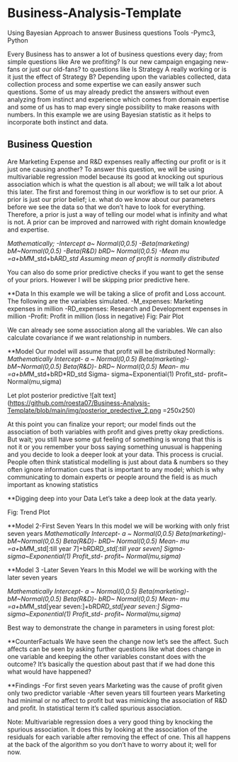 # Business-Analysis-Template
Using Bayesian Approach to answer Business questions
Tools -Pymc3, Python

Every Business has to answer a lot of business questions every day; from simple questions like Are we profiting? Is our new campaign engaging new-fans or just our old-fans? to questions like Is Strategy A really working or is it just the effect of Strategy B?
Depending upon the variables collected, data collection process and some expertise we can easily answer such questions. Some of us may already predict the answers without even analyzing from instinct and experience which comes from domain expertise and some of us has to map every single possibility to make reasons with numbers. In this example we are using Bayesian statistic as it helps to incorporate both instinct and data.

## Business Question
Are Marketing Expense and R&D expenses really affecting our profit or is it just one causing another?
To answer this question, we will be using multivariable regression model because its good at knocking out spurious association which is what the question is all about; we will talk a lot about this later. The first and foremost thing in our workflow is to set our prior. A prior is just our prior belief; i.e. what do we know about our parameters before we see the data so that we don’t have to look for everything. Therefore, a prior is just a way of telling our model what is infinity and what is not.
A prior can be improved and narrowed with right domain knowledge and expertise.

 *Mathematically;
	-Intercept		a~ Normal(0,0.5)
	-Beta(marketing) 	bM~Normal(0,0.5)
	-Beta(R&D)		bRD~ Normal(0,0.5)
	-Mean			mu =a+bM*M_std+bA*RD_std*
*Assuming mean of profit is normally distributed*

You can also do some prior predictive checks if you want to get the sense of your priors. However I will be skipping prior predictive here.

**Data
In this example we will be taking a slice of profit and Loss account. The following are the variables simulated. 
-M_expenses: Marketing expenses in million
-RD_expenses: Research and Development expenses in million
-Profit: Profit in million (loss in negative)
Fig: Pair Plot

We can already see some association along all the variables. We can also calculate covariance if we want relationship in numbers.

**Model
Our model will assume that profit will be distributed Normally:
*Mathematically
	Intercept-		a ~ Normal(0,0.5)
	Beta(marketing)-	bM~Normal(0,0.5)
	Beta(R&D)-		bRD~ Normal(0,0.5)
	Mean-			mu =a+bM*M_std+bRD*RD_std
	Sigma-			sigma~Exponential(1)
	Profit_std-		profit~ Normal(mu,sigma)


Let plot posterior predictive 
![alt text](https://github.com/roesta07/Business-Analysis-Template/blob/main/img/posterior_predective_2.png =250x250)

At this point you can finalize your report; our model finds out the association of both variables with profit and gives pretty okay predictions. But wait; you still have some gut feeling of something is wrong that this is not it or you remember your boss saying something unusual is happening and you decide to look a deeper look at your data. This process is crucial. People often think statistical modelling is just about data & numbers so they often ignore information cues that is important to any model; which is why communicating to domain experts or people around the field is as much important as knowing statistics

**Digging deep into your Data
Let’s take a deep look at the data yearly.

Fig: Trend Plot 



**Model 2-First Seven Years
In this model we will be working with only frist seven years 
*Mathematically
	Intercept-		a ~ Normal(0,0.5)
	Beta(marketing)-	bM~Normal(0,0.5)
	Beta(R&D)-		bRD~ Normal(0,0.5)
	Mean-			mu =a+bM*M_std[:till year 7]+bRD*RD_std[:till year seven]
	Sigma-			sigma~Exponential(1)
	Profit_std-		profit~ Normal(mu,sigma)*
	

**Model 3 -Later Seven Years
In this Model we will be working with the later seven years

*Mathematically
	Intercept-		a ~ Normal(0,0.5)
	Beta(marketing)-	bM~Normal(0,0.5)
	Beta(R&D)-		bRD~ Normal(0,0.5)
	Mean-			mu =a+bM*M_std[year seven:]+bRD*RD_std[year seven:]
	Sigma-			sigma~Exponential(1)
	Profit_std-		profit~ Normal(mu,sigma)*

Best way to demonstrate the change in parameters in using forest plot:

>>

**CounterFactuals
We have seen the change now let’s see the affect. Such affects can be seen by asking further questions like what does change in one variable and keeping the other variables constant does with the outcome? It’s basically the question about past that if we had done this what would have happened? 

**Findings 
-For first seven years Marketing was the cause of profit given only two predictor variable
-After seven years till fourteen years Marketing had minimal or no affect to profit but was mimicking the association of R&D and profit. In statistical term it’s called spurious association. 

Note: Multivariable regression does a very good thing by knocking the spurious association. It does this by looking at the association of the residuals for each variable after removing the effect of one. This all happens at the back of the algorithm so you don’t have to worry about it; well for now.




